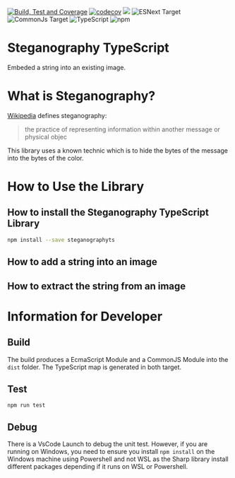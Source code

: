 [![Build, Test and Coverage](https://github.com/MrDesjardinssteganographyts/actions/workflows/action.yml/badge.svg)](https://github.com/MrDesjardins/steganographyts/actions/workflows/action.yml)
[![codecov](https://codecov.io/gh/MrDesjardins/steganographyts/branch/master/graph/badge.svg?token=0HGGX9Z9OW)](https://codecov.io/gh/MrDesjardins/steganographyts)
[![](https://img.shields.io/badge/Benchmark-%E2%9C%85-brightgreen)](https://mrdesjardins.github.io/steganographyts/dev/bench/)
![ESNext Target](https://img.shields.io/badge/Target-ESNEXT-brightgreen.svg?style=plastic)
![CommonJs Target](https://img.shields.io/badge/Target-CommonJS-brightgreen?style=plastic)
![TypeScript](https://img.shields.io/badge/typescript-%23007ACC.svg?style=plastic&logo=typescript&logoColor=white)
![npm](https://img.shields.io/npm/dt/steganographyts?label=NPM%20download&style=plastic)

# Steganography TypeScript

Embeded a string into an existing image.

# What is Steganography?
[Wikipedia](https://en.wikipedia.org/wiki/Steganography) defines steganography:

> the practice of representing information within another message or physical objec

This library uses a known technic which is to hide the bytes of the message into the bytes of the color.

# How to Use the Library

## How to install the Steganography TypeScript Library

```sh
npm install --save steganographyts
```

## How to add a string into an image

## How to extract the string from an image

# Information for Developer

## Build

The build produces a EcmaScript Module and a CommonJS Module into the `dist` folder. The TypeScript map is generated in both target.

## Test

```
npm run test
```

## Debug

There is a VsCode Launch to debug the unit test. However, if you are running on Windows, you need to ensure you install `npm install` on the Windows machine using Powershell and not WSL as the Sharp library install different packages depending if it runs on WSL or Powershell.